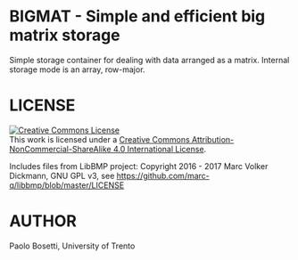 # BIGMAT - Simple and efficient big matrix storage

Simple storage container for dealing with data arranged as a matrix. Internal storage mode is an array, row-major.

# LICENSE
<a rel="license" href="http://creativecommons.org/licenses/by-nc-sa/4.0/"><img alt="Creative Commons License" style="border-width:0" src="https://i.creativecommons.org/l/by-nc-sa/4.0/88x31.png" /></a><br />This work is licensed under a <a rel="license" href="http://creativecommons.org/licenses/by-nc-sa/4.0/">Creative Commons Attribution-NonCommercial-ShareAlike 4.0 International License</a>.

Includes files from LibBMP project: Copyright 2016 - 2017 Marc Volker Dickmann, GNU GPL v3, see https://github.com/marc-q/libbmp/blob/master/LICENSE
 
# AUTHOR

Paolo Bosetti, University of Trento 